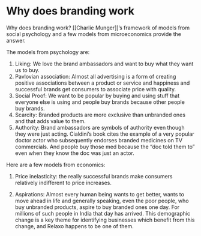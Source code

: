 # Why does branding work

Why does branding work? [[Charlie Munger]]’s framework of models from social psychology and a few models from microeconomics provide the answer.

The models from psychology are:
1.  Liking: We love the brand ambassadors and want to buy what they want us to buy.
2.  Pavlovian association: Almost all advertising is a form of creating positive associations between a product or service and happiness and successful brands get consumers to associate price with quality.
3.  Social Proof: We want to be popular by buying and using stuff that everyone else is using and people buy brands because other people buy brands.
4.  Scarcity: Branded products are more exclusive than unbranded ones and that adds value to them.
5.  Authority: Brand ambassadors are symbols of authority even though they were just acting. Cialdini’s book cites the example of a very popular doctor actor who subsequently endorses branded medicines on TV commercials. And people buy those med because the “doc told them to” even when they know the doc was just an actor.


Here are a few models from economics:

1.  Price inelasticity: the really successful brands make consumers relatively indifferent to price increases.

2.  Aspirations: Almost every human being wants to get better, wants to move ahead in life and generally speaking, even the poor people, who buy unbranded products, aspire to buy branded ones one day. For millions of such people in India that day has arrived. This demographic change is a key theme for identifying businesses which benefit from this change, and Relaxo happens to be one of them.